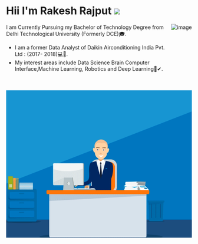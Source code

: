 # Hii I'm Rakesh Rajput  <img src="https://raw.githubusercontent.com/MartinHeinz/MartinHeinz/master/wave.gif" width="30px">
<img align="right" height="180px" src="https://raw.githubusercontent.com/Rakesh-Rajput1/image1/main/tenor.gif" alt="image" />
<p align="center">
 
 
I am Currently Pursuing my Bachelor of Technology Degree from Delhi Technological University (Formerly DCE)🎓.
- I am a former Data Analyst of Daikin Airconditioning India Pvt. Ltd : (2017- 2018)💻🤵.
- My interest areas include Data Science Brain Computer Interface,Machine Learning, Robotics and Deep Learning🤵✔.




<img align="center" height="400px" width="700"  src="https://raw.githubusercontent.com/Rakesh-Rajput1/image1/main/office.gif" alt="image" />






     
     
     
     
  

